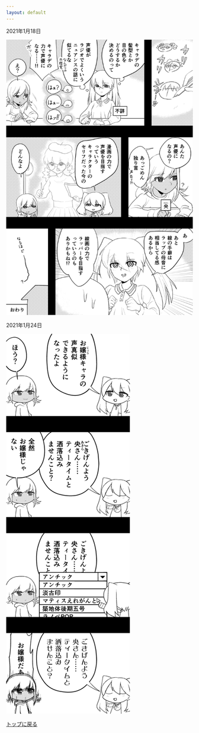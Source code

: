 ```yaml
---
layout: default
---
```


2021年1月18日

![2021年1月18日](./assets/images/210117_00001.png)

2021年1月24日

![2021年1月24日](./assets/images/210124_00001.png)

[トップに戻る](./)

